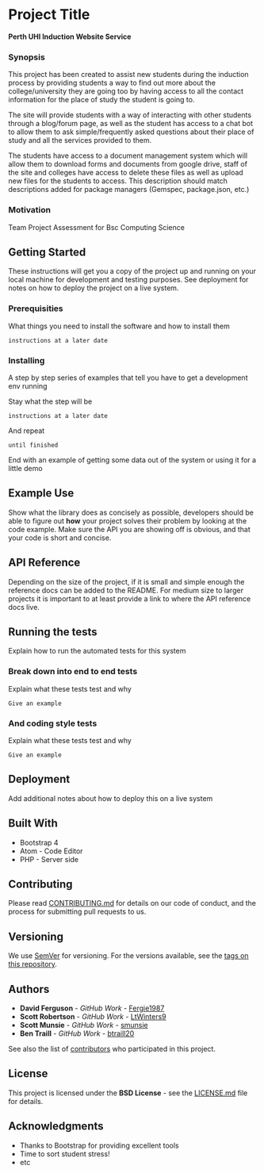 # Project Title

**Perth UHI Induction Website Service**

### Synopsis

This project has been created to assist new students during the induction process
by providing students a way to find out more about the college/university they are going too by having access
to all the contact information for the place of study the student is going to.

The site will provide students with a way of interacting with other students through a blog/forum page, as well
as the student has access to a chat bot to allow them to ask simple/frequently asked questions about their place of study and
all the services provided to them.

The students have access to a document management system which will allow them to download forms and documents from google drive,
staff of the site and colleges have access to delete these files as well as upload new files for the students to access. This description should match descriptions added for package managers (Gemspec, package.json, etc.)

### Motivation

Team Project Assessment for Bsc Computing Science

## Getting Started

These instructions will get you a copy of the project up and running on your local machine for development and testing purposes. See deployment for notes on how to deploy the project on a live system.

### Prerequisities

What things you need to install the software and how to install them

```
instructions at a later date
```

### Installing

A step by step series of examples that tell you have to get a development env running

Stay what the step will be

```
instructions at a later date
```

And repeat

```
until finished
```

End with an example of getting some data out of the system or using it for a little demo

## Example Use

Show what the library does as concisely as possible, developers should be able to figure out **how** your project solves their problem by looking at the code example. Make sure the API you are showing off is obvious, and that your code is short and concise.

## API Reference

Depending on the size of the project, if it is small and simple enough the reference docs can be added to the README. For medium size to larger projects it is important to at least provide a link to where the API reference docs live.

## Running the tests

Explain how to run the automated tests for this system

### Break down into end to end tests

Explain what these tests test and why

```
Give an example
```

### And coding style tests

Explain what these tests test and why

```
Give an example
```

## Deployment

Add additional notes about how to deploy this on a live system

## Built With

* Bootstrap 4
* Atom - Code Editor
* PHP - Server side

## Contributing

Please read [CONTRIBUTING.md](CONTRIBUTING.md) for details on our code of conduct, and the process for submitting pull requests to us.

## Versioning

We use [SemVer](http://semver.org/) for versioning. For the versions available, see the [tags on this repository](https://github.com/your/project/tags).

## Authors

* **David Ferguson** -  *GitHub Work* - [Fergie1987](https://github.com/Fergie1987)
* **Scott Robertson** - *GitHub Work* - [LtWinters9](https://github.com/LtWinters9)
* **Scott Munsie**  -   *GitHub Work* - [smunsie](https://github.com/smunsie)
* **Ben Traill**  -     *GitHub Work* - [btraill20](https://github.com/btraill20)



See also the list of [contributors](https://github.com/LtWinters9/induction-website-project/graphs/contributors) who participated in this project.

## License

This project is licensed under the **BSD License** - see the [LICENSE.md](LICENSE.md) file for details.

## Acknowledgments

* Thanks to Bootstrap for providing excellent tools
* Time to sort student stress!
* etc
